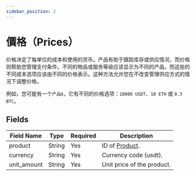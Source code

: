 ```yaml
---
sidebar_position: 2
---
```


# 價格（Prices）

价格决定了每单位的成本和使用的货币。产品有助于跟踪库存或供应情况，而价格则帮助您管理支付条件。不同的物品或服务等级应该显示为不同的产品，而这些的不同成本选项应该由不同的价格表示。这种方法允许您在不改变管理供应方式的情况下调整价格。

例如，您可能有一个`产品A`，它有不同的价格选项：`10000 USDT`、`10 ETH` 或 `0.3 BTC`。

## Fields

| Field Name                | Type    | Required | Description                |
|---------------------------|---------|----------|----------------------------|
| product| String | Yes | ID of [Product](products.md). |
| currency| String | Yes | Currency code (usdt). |
| unit_amount| String | Yes | Unit price of the product. |
